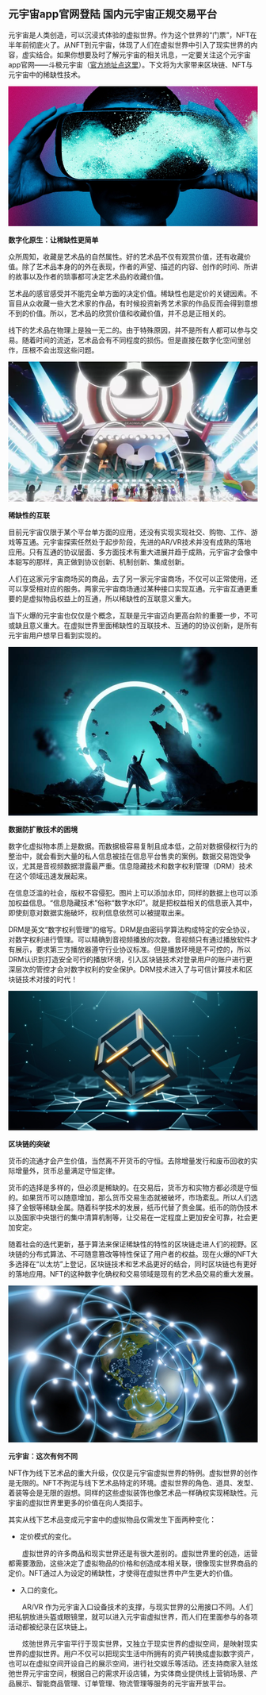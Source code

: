 ## 元宇宙app官网登陆 国内元宇宙正规交易平台

元宇宙是人类创造，可以沉浸式体验的虚拟世界。作为这个世界的“门票”，NFT在半年前彻底火了。从NFT到元宇宙，体现了人们在虚拟世界中引入了现实世界的内容，虚实结合。如果你想要及时了解元宇宙的相关讯息，一定要关注这个元宇宙app官网——斗极元宇宙（[官方地址点这里](https://demo.metabd.io/)）。下文将为大家带来区块链、NFT与元宇宙中的稀缺性技术。

![配图一](20220630161722.png)

**数字化原生：让稀缺性更简单**

众所周知，收藏是艺术品的自然属性。好的艺术品不仅有观赏价值，还有收藏价值。除了艺术品本身的的外在表现，作者的声望、描述的内容、创作的时间、所讲的故事以及作者的琐事都可决定艺术品的收藏价值。

艺术品的感官感受并不能完全单方面的决定价值。稀缺性也是定价的关键因素。不盲目从众收藏一些大艺术家的作品，有时候投资新秀艺术家的作品反而会得到意想不到的价值。所以，艺术品的欣赏价值和收藏价值，并不总是正相关的。

线下的艺术品在物理上是独一无二的。由于特殊原因，并不是所有人都可以参与交易。随着时间的流逝，艺术品会有不同程度的损伤。但是直接在数字化空间里创作，压根不会出现这些问题。

![配图一](0220630161736.png)

**稀缺性的互联**

目前元宇宙仅限于某个平台单方面的应用，还没有实现实现社交、购物、工作、游戏等互通。元宇宙探索任然处于起步阶段，先进的AR/VR技术并没有成熟的落地应用。只有互通的协议层面、多方面技术有重大进展并趋于成熟，元宇宙才会像中本聪写的那样，真正做到协议创新、机制创新、集成创新。

人们在这家元宇宙商场买的商品，去了另一家元宇宙商场，不仅可以正常使用，还可以享受相对应的服务。两家元宇宙商场通过某种接口实现互通。元宇宙互通更重要的是虚拟物品权益上的互通，所以稀缺性的互联意义重大。

当下火爆的元宇宙也仅仅是个概念，互联是元宇宙迈向更高台阶的重要一步，不可或缺且意义重大。在虚拟世界里面稀缺性的互联技术、互通的的协议创新，是所有元宇宙用户想早日看到实现的。

![配图一](20220630161747.png)

**数据防扩散技术的困境**

数字化虚拟物本质上是数据。而数据极容易复制且成本低，之前对数据侵权行为的整治中，就会看到大量的私人信息被挂在信息平台售卖的案例。数据交易饱受争议，尤其是音视频数据泄露最严重。信息隐藏技术和数字权利管理（DRM）技术在这个领域迅速发展起来。

在信息泛滥的社会，版权不容侵犯。图片上可以添加水印，同样的数据上也可以添加权益信息。“信息隐藏技术”俗称“数字水印”。就是把权益相关的信息嵌入其中，即使刻意对数据实施破坏，权利信息依然可以被提取出来。

DRM是英文“数字权利管理”的缩写。DRM是由密码学算法构成特定的安全协议，对数字权利进行管理。可以精确到音视频播放的次数。音视频只有通过播放软件才有展示，要求第三方播放器遵守行业协议标准。但是播放环境是不可控的，所以DRM认识到打造安全可行的播放环境，引入区块链技术对登录用户的账户进行更深层次的管控才会对数字权利的安全保护。DRM技术进入了与可信计算技术和区块链技术对接的时代！

![配图一](220630161759.png)

**区块链的突破**

货币的流通才会产生价值，当然离不开货币的守恒。去除增量发行和废币回收的实际增量外，货币总量满足守恒定律。

货币的选择是多样的，但必须是稀缺的。在交易后，货币方和实物方都必须是守恒的。如果货币可以随意增加，那么货币交易生态就被破坏，市场紊乱。所以人们选择了金银等稀缺金属。随着科学技术的发展，纸币代替了贵金属。纸币的防伪技术以及国家中央银行的集中清算机制等，让交易在一定程度上更加安全可靠，社会更加安定。

随着社会的迭代更新，基于算法来保证稀缺性的特性的区块链走进人们的视野。区块链的分布式算法、不可随意篡改等特性保证了用户者的权益。现在火爆的NFT大多选择在“以太坊”上登记，区块链技术和艺术品更好的结合，同时区块链也有更好的落地应用。NFT的这种数字化确权和交易领域是现有的艺术品交易的重大发展。

![配图一](20220630161810.png)

**元宇宙：这次有何不同**

NFT作为线下艺术品的重大升级，仅仅是元宇宙虚拟世界的特例。虚拟世界的创作是无限的。NFT不拘泥与线下艺术品特定的环境。虚拟世界的角色、道具、发型、着装等会是无限的遐想。同样的这些虚拟装饰也像艺术品一样确权实现稀缺性。元宇宙的虚拟世界里更多的价值在向人类招手。

其实从线下艺术品变成元宇宙中的虚拟物品仅需发生下面两种变化：

- 定价模式的变化。

　　虚拟世界的许多商品和现实世界还是有很大差别的。虚拟世界里的创造，运营都需要激励，这些决定了虚拟物品的价格和创造成本相关联，很像现实世界商品的定价。NFT通过人为设定的稀缺性，才使得在虚拟世界中产生更大的价值。

- 入口的变化。

　　AR/VR 作为元宇宙入口设备技术的支撑，与现实世界的公用接口不同。人们把私钥放进头盔或眼镜里，就可以进入元宇宙虚拟世界，而人们在里面参与的各项活动都被纪录在区块链上。


　　炫弛世界元宇宙平行于现实世界，又独立于现实世界的虚拟空间，是映射现实世界的虚拟世界。用户不仅可以把现实生活中所拥有的资产转换成虚拟数字资产，也可以在虚拟空间开设自己的展示空间，进行社交娱乐等活动。还支持商家入驻炫弛世界元宇宙空间，根据自己的需求开设店铺，为实体商业提供线上营销场景、产品展示、智能商品管理、订单管理、物流管理等服务的元宇宙开放平台。